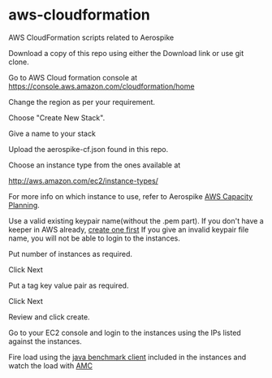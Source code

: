 aws-cloudformation
==================

AWS CloudFormation scripts related to Aerospike

Download a copy of this repo using either the Download link or use git clone.

Go to AWS Cloud formation console at https://console.aws.amazon.com/cloudformation/home

Change the region as per your requirement.

Choose "Create New Stack".

Give a name to your stack

Upload the aerospike-cf.json found in this repo.

Choose an instance type from the ones available at

http://aws.amazon.com/ec2/instance-types/

For more info on which instance to use, refer to Aerospike [AWS Capacity Planning](http://www.aerospike.com/docs/operations/aws/capacity_planning.html).

Use a valid existing keypair name(without the .pem part). If you don't have a keeper in AWS already, [create one first](http://docs.aws.amazon.com/gettingstarted/latest/wah/getting-started-create-key-pair.html) If you give an invalid keypair file name, you will not be able to login to the instances.

Put number of instances as required.

Click Next

Put a tag key value pair as required.

Click Next

Review and click create.

Go to your EC2 console and login to the instances using the IPs listed against the instances.

Fire load using the [java benchmark client](http://www.aerospike.com/docs/client/java/benchmarks.html) included in the instances and watch the load with [AMC](http://www.aerospike.com/docs/amc/) 

